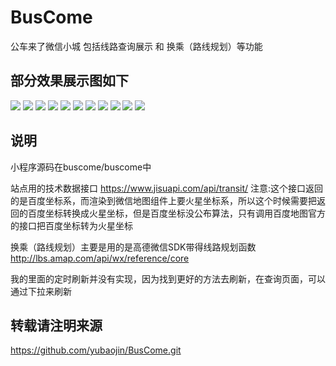 # BusCome
公车来了微信小城 包括线路查询展示 和 换乘（路线规划）等功能

## 部分效果展示图如下

![](/pic/1.jpg)
![](/pic/2.jpg)
![](/pic/3.jpg)
![](/pic/4.jpg)
![](/pic/5.jpg)
![](/pic/6.jpg)
![](/pic/11.jpg)
![](/pic/7.jpg)
![](/pic/8.jpg)
![](/pic/9.jpg)
![](/pic/10.jpg)

## 说明

<p>小程序源码在buscome/buscome中</p>
<p>站点用的技术数据接口 <a href="https://www.jisuapi.com/api/transit/">https://www.jisuapi.com/api/transit/</a>
注意:这个接口返回的是百度坐标系，而渲染到微信地图组件上要火星坐标系，所以这个时候需要把返回的百度坐标转换成火星坐标，但是百度坐标没公布算法，只有调用百度地图官方的接口把百度坐标转为火星坐标</p>

<p>换乘（路线规划）主要是用的是高德微信SDK带得线路规划函数<a href="http://lbs.amap.com/api/wx/reference/core">http://lbs.amap.com/api/wx/reference/core</a></p>
<p>我的里面的定时刷新并没有实现，因为找到更好的方法去刷新，在查询页面，可以通过下拉来刷新</p>

## 转载请注明来源

<a href="https://github.com/yubaojin/BusCome.git">https://github.com/yubaojin/BusCome.git</a>
